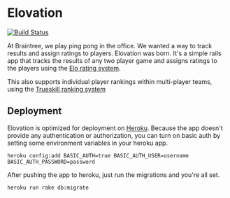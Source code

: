 Elovation
===========================

[![Build Status](https://travis-ci.org/codingricky/elovation.png?branch=master)](https://travis-ci.org/codingricky/elovation)

At Braintree, we play ping pong in the office. We wanted a way to track results and assign ratings to players. Elovation was born. It's a simple rails app that tracks the results of any two player game and assigns ratings to the players using the [Elo rating system](http://en.wikipedia.org/wiki/Elo_rating_system).

This also supports individual player rankings within multi-player teams, using the [Trueskill ranking system](http://research.microsoft.com/en-us/projects/trueskill/)


Deployment
---------------------------

Elovation is optimized for deployment on [Heroku](http://www.heroku.com). Because the app doesn't provide any authentication or authorization, you can turn on basic auth by setting some environment variables in your heroku app.

`heroku config:add BASIC_AUTH=true BASIC_AUTH_USER=username BASIC_AUTH_PASSWORD=password`

After pushing the app to heroku, just run the migrations and you're all set.

`heroku run rake db:migrate`
